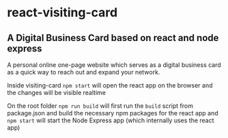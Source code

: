 # react-visiting-card
## A Digital Business Card based on react and node express
A personal online one-page website which serves as a digital business card as a quick way to reach out and expand your network.

Inside visiting-card
```npm start``` will open the react app on the browser and the changes will be visible realtime

On the root folder
```npm run build``` will first run the ```build``` script from package.json and build the necessary npm packages for the react app and ```npm start``` will start the Node Express app (which internally uses the react app)
